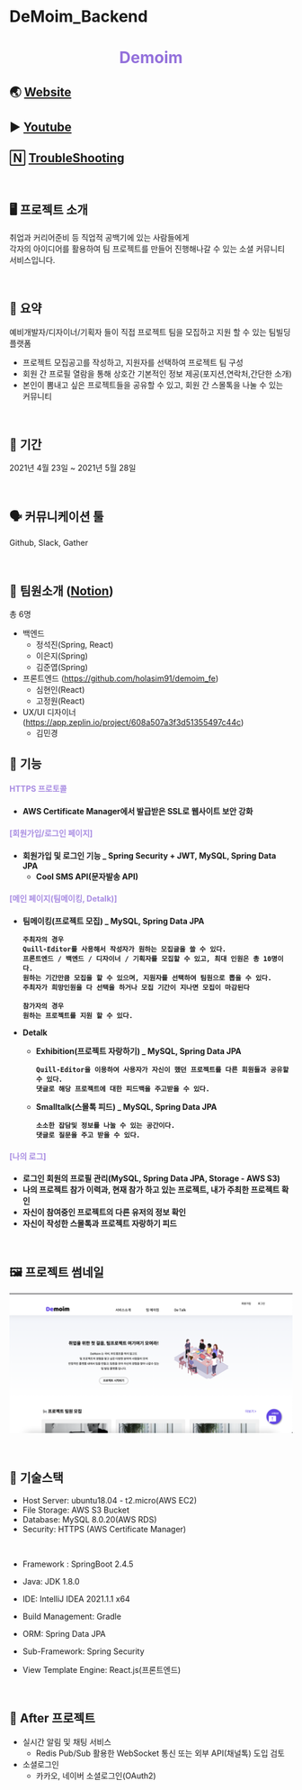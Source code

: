 # DeMoim_Backend


 <h1 align="center" style="color:mediumpurple"> Demoim  </h1>


## 🌏 [Website](http://demoim.co.kr)
## ▶️ [Youtube](https://www.youtube.com/watch?v=fzInCo4VSLE)
## 🄽 [TroubleShooting]()

<br>

## 🖥 **프로젝트 소개**
취업과 커리어준비 등 직업적 공백기에 있는 사람들에게 <br>
각자의 아이디어를 활용하여 팀 프로젝트를 만들어 진행해나갈 수 있는 소셜 커뮤니티 서비스입니다.

<br>

## 📝 **요약**

예비개발자/디자이너/기획자 들이 직접 프로젝트 팀을 모집하고 지원 할 수 있는 팀빌딩 플랫폼

* 프로젝트 모집공고를 작성하고, 지원자를 선택하여 프로젝트 팀 구성
* 회원 간 프로필 열람을 통해 상호간 기본적인 정보 제공(포지션,연락처,간단한 소개)
* 본인이 뽐내고 싶은 프로젝트들을 공유할 수 있고, 회원 간 스몰톡을 나눌 수 있는 커뮤니티

<br>

## 📆 **기간**
2021년 4월 23일 ~ 2021년 5월 28일

<br>

## 🗣 **커뮤니케이션 툴**
Github, Slack, Gather

<br>

## 🤠 **팀원소개**  ([Notion](https://www.notion.so/Demoim-87856b49c18545358ee657b434bff365))


총 6명
* 백엔드
  * 정석진(Spring, React)
  * 이은지(Spring)
  * 김준엽(Spring)
* 프론트엔드 (https://github.com/holasim91/demoim_fe)
  * 심현인(React)
  * 고정원(React)
* UX/UI 디자이너 (https://app.zeplin.io/project/608a507a3f3d51355497c44c)
  * 김민경

## 🚀 **기능**

<h4 style="color:#A88CE2"> HTTPS 프로토콜 <h4>

* AWS Certificate Manager에서 발급받은 SSL로 웹사이트 보안 강화

<h4 style="color:#A88CE2"> [회원가입/로그인 페이지] <h4>

* 회원가입 및 로그인 기능 _ Spring Security + JWT, MySQL, Spring Data JPA
  * Cool SMS API(문자발송 API)

<h4 style="color:#A88CE2"> [메인 페이지(팀메이킹, Detalk)]<h4>

* 팀메이킹(프로젝트 모집) _ MySQL, Spring Data JPA
  
  ```
  주최자의 경우
  Quill-Editor를 사용해서 작성자가 원하는 모집글을 쓸 수 있다.
  프론트엔드 / 백엔드 / 디자이너 / 기획자를 모집할 수 있고, 최대 인원은 총 10명이다.
  원하는 기간만큼 모집을 할 수 있으며, 지원자를 선택하여 팀원으로 뽑을 수 있다.
  주최자가 희망인원을 다 선택을 하거나 모집 기간이 지나면 모집이 마감된다
  
  참가자의 경우
  원하는 프로젝트를 지원 할 수 있다.
  ```
* Detalk
  * Exhibition(프로젝트 자랑하기) _ MySQL, Spring Data JPA
    ```
    Quill-Editor을 이용하여 사용자가 자신이 했던 프로젝트를 다른 회원들과 공유할 수 있다.
    댓글로 해당 프로젝트에 대한 피드백을 주고받을 수 있다.
    ```
  * Smalltalk(스몰톡 피드) _ MySQL, Spring Data JPA
    ```
    소소한 잡담및 정보를 나눌 수 있는 공간이다.
    댓글로 질문을 주고 받을 수 있다.
    ```
    
<h4 style="color:#A88CE2"> [나의 로그] <h4>

* 로그인 회원의 프로필 관리(MySQL, Spring Data JPA, Storage - AWS S3)
* 나의 프로젝트 참가 이력과, 현재 참가 하고 있는 프로젝트, 내가 주최한 프로젝트 확인
* 자신이 참여중인 프로젝트의 다른 유저의 정보 확인
* 자신이 작성한 스몰톡과 프로젝트 자랑하기 피드

<br>

## 🖼 **프로젝트 썸네일**

<p align="center">

![demoim_thumbnail](demoim_thumbnail.png)

</p>

<br>

## 🔖 **기술스택**

  - Host Server: ubuntu18.04 - t2.micro(AWS EC2)
  - File Storage: AWS S3 Bucket
  - Database: MySQL 8.0.20(AWS RDS)
  - Security: HTTPS (AWS Certificate Manager)

<br>

  - Framework : SpringBoot 2.4.5
  - Java: JDK 1.8.0
  - IDE: IntelliJ IDEA 2021.1.1 x64
  - Build Management: Gradle
  - ORM: Spring Data JPA
  - Sub-Framework: Spring Security


  - View Template Engine: React.js(프론트엔드)

<br>

## 🔎 **After 프로젝트**

* 실시간 알림 및 채팅 서비스
  * Redis Pub/Sub 활용한 WebSocket 통신 또는 외부 API(채널톡) 도입 검토
* 소셜로그인
  * 카카오, 네이버 소셜로그인(OAuth2)
